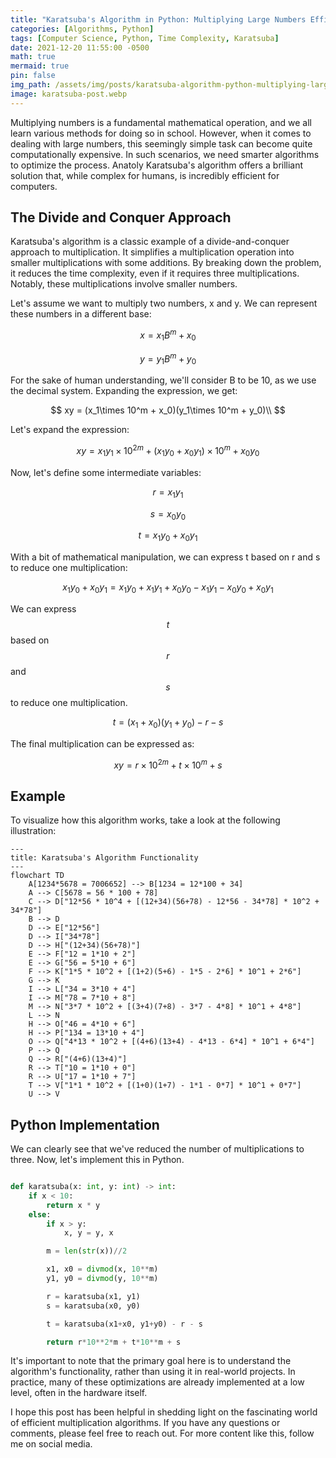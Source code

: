 ```yaml
---
title: "Karatsuba's Algorithm in Python: Multiplying Large Numbers Efficiently"
categories: [Algorithms, Python]
tags: [Computer Science, Python, Time Complexity, Karatsuba]
date: 2021-12-20 11:55:00 -0500
math: true
mermaid: true
pin: false
img_path: /assets/img/posts/karatsuba-algorithm-python-multiplying-large-numbers-efficiently/
image: karatsuba-post.webp
---
```

Multiplying numbers is a fundamental mathematical operation, and we all learn various methods for doing so in school. However, when it comes to dealing with large numbers, this seemingly simple task can become quite computationally expensive. In such scenarios, we need smarter algorithms to optimize the process. Anatoly Karatsuba's algorithm offers a brilliant solution that, while complex for humans, is incredibly efficient for computers.

## The Divide and Conquer Approach

Karatsuba's algorithm is a classic example of a divide-and-conquer approach to multiplication. It simplifies a multiplication operation into smaller multiplications with some additions. By breaking down the problem, it reduces the time complexity, even if it requires three multiplications. Notably, these multiplications involve smaller numbers.

Let's assume we want to multiply two numbers, x and y. We can represent these numbers in a different base:

$$
x = x_1 B^m + x_0
$$

$$
y = y_1 B^m + y_0
$$

For the sake of human understanding, we'll consider B to be 10, as we use the decimal system. Expanding the expression, we get:

$$
xy = (x_1\times 10^m + x_0)(y_1\times 10^m + y_0)\\
$$

Let's expand the expression:

$$
xy = x_1y_1\times 10^{2m}+(x_1y_0+x_0y_1)\times 10^m+x_0y_0
$$

Now, let's define some intermediate variables:

$$
r = x_1y_1
$$

$$
s = x_0y_0
$$

$$
t = x_1y_0+x_0y_1
$$

With a bit of mathematical manipulation, we can express t based on r and s to reduce one multiplication:

$$
x_1y_0+x_0y_1=x_1y_0+x_1y_1+x_0y_0-x_1y_1-x_0y_0+x_0y_1
$$

We can express $$t$$ based on $$r$$ and $$s$$ to reduce one multiplication.

$$
t=(x_1+x_0)(y_1+y_0)-r-s
$$

The final multiplication can be expressed as:

$$
xy=r\times 10^{2m}+t\times 10^m+s
$$

## Example

To visualize how this algorithm works, take a look at the following illustration:

```mermaid
---
title: Karatsuba's Algorithm Functionality
---
flowchart TD
    A[1234*5678 = 7006652] --> B[1234 = 12*100 + 34]
    A --> C[5678 = 56 * 100 + 78]
    C --> D["12*56 * 10^4 + [(12+34)(56+78) - 12*56 - 34*78] * 10^2 + 34*78"]
    B --> D
    D --> E["12*56"]
    D --> I["34*78"]
    D --> H["(12+34)(56+78)"]
    E --> F["12 = 1*10 + 2"]
    E --> G["56 = 5*10 + 6"]
    F --> K["1*5 * 10^2 + [(1+2)(5+6) - 1*5 - 2*6] * 10^1 + 2*6"]
    G --> K
    I --> L["34 = 3*10 + 4"]
    I --> M["78 = 7*10 + 8"]
    M --> N["3*7 * 10^2 + [(3+4)(7+8) - 3*7 - 4*8] * 10^1 + 4*8"]
    L --> N
    H --> O["46 = 4*10 + 6"]
    H --> P["134 = 13*10 + 4"]
    O --> Q["4*13 * 10^2 + [(4+6)(13+4) - 4*13 - 6*4] * 10^1 + 6*4"]
    P --> Q
    Q --> R["(4+6)(13+4)"]
    R --> T["10 = 1*10 + 0"]
    R --> U["17 = 1*10 + 7"]
    T --> V["1*1 * 10^2 + [(1+0)(1+7) - 1*1 - 0*7] * 10^1 + 0*7"]
    U --> V
```

## Python Implementation

We can clearly see that we've reduced the number of multiplications to three. Now, let's implement this in Python.

```python

def karatsuba(x: int, y: int) -> int:
    if x < 10:
        return x * y
    else:
        if x > y:
            x, y = y, x

        m = len(str(x))//2

        x1, x0 = divmod(x, 10**m)
        y1, y0 = divmod(y, 10**m)

        r = karatsuba(x1, y1)
        s = karatsuba(x0, y0)

        t = karatsuba(x1+x0, y1+y0) - r - s

        return r*10**2*m + t*10**m + s

```

It's important to note that the primary goal here is to understand the algorithm's functionality, rather than using it in real-world projects. In practice, many of these optimizations are already implemented at a low level, often in the hardware itself.

I hope this post has been helpful in shedding light on the fascinating world of efficient multiplication algorithms. If you have any questions or comments, please feel free to reach out. For more content like this, follow me on social media.
